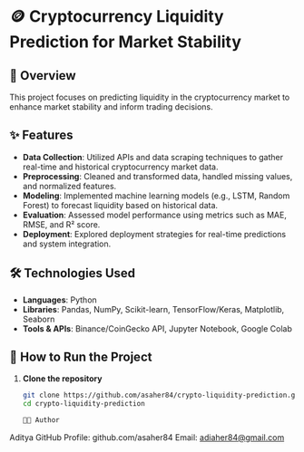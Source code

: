 # 🪙 Cryptocurrency Liquidity Prediction for Market Stability

## 📌 Overview
This project focuses on predicting liquidity in the cryptocurrency market to enhance market stability and inform trading decisions.

## ✨ Features
- **Data Collection**: Utilized APIs and data scraping techniques to gather real-time and historical cryptocurrency market data.
- **Preprocessing**: Cleaned and transformed data, handled missing values, and normalized features.
- **Modeling**: Implemented machine learning models (e.g., LSTM, Random Forest) to forecast liquidity based on historical data.
- **Evaluation**: Assessed model performance using metrics such as MAE, RMSE, and R² score.
- **Deployment**: Explored deployment strategies for real-time predictions and system integration.

## 🛠️ Technologies Used
- **Languages**: Python  
- **Libraries**: Pandas, NumPy, Scikit-learn, TensorFlow/Keras, Matplotlib, Seaborn  
- **Tools & APIs**: Binance/CoinGecko API, Jupyter Notebook, Google Colab

## 🚀 How to Run the Project

1. **Clone the repository**
   ```bash
   git clone https://github.com/asaher84/crypto-liquidity-prediction.git
   cd crypto-liquidity-prediction

   👨‍💻 Author
Aditya
GitHub Profile: github.com/asaher84
Email: adiaher84@gmail.com
